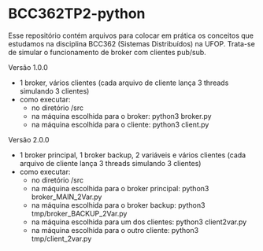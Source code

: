 # BCC362TP2-python

Esse repositório contém arquivos para colocar em prática os conceitos que estudamos na disciplina BCC362 (Sistemas Distribuídos) na UFOP.
Trata-se de simular o funcionamento de broker com clientes pub/sub.

Versão 1.0.0
- 1 broker, vários clientes (cada arquivo de cliente lança 3 threads simulando 3 clientes)
- como executar:
  - no diretório /src
  - na máquina escolhida para o broker:
      python3 broker.py <ip do broker> <porta do broker>
  - na máquina escolhida para o cliente:
      python3 client.py <ip do broker> <porta do broker> <ip do cliente> <porta do cliente> <nome do cliente>


Versão 2.0.0
- 1 broker principal, 1 broker backup, 2 variáveis e vários clientes (cada arquivo de cliente lança 3 threads simulando 3 clientes)
- como executar:
  - no diretório /src
  - na máquina escolhida para o broker principal:
      python3 broker_MAIN_2Var.py <ip do broker principal> <porta do broker pricipal> <ip do broker backup> <porta do broker backup>
  - na máquina escolhida para o broker backup:
      python3 tmp/broker_BACKUP_2Var.py <ip do broker backup> <porta do broker backup> <ip do broker principal> <porta do broker pricipal>
  - na máquina escolhida para um dos clientes:
      python3 client2var.py <nome do cliente> <ip do cliente> <ip do broker principal> <porta do broker pricipal> <ip do broker backup> <porta do broker backup>
  - na máquina escolhida para o outro cliente:
      python3 tmp/client_2var.py <nome do cliente> <ip do cliente> <ip do broker principal> <porta do broker pricipal> <ip do broker backup> <porta do broker backup>
